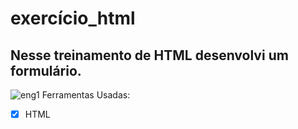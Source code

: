 # exercício_html
## Nesse treinamento de HTML desenvolvi um formulário.
![eng1](https://github.com/user-attachments/assets/543925e5-1d33-415d-ac74-49d7d3aa2edf)
Ferramentas Usadas:
- [x] HTML
